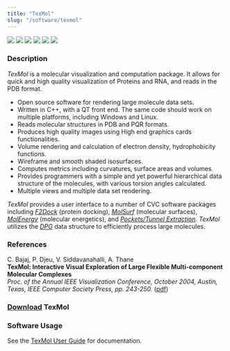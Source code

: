```yaml
---
title: "TexMol"
slug: "/software/texmol"
---
```


![](http://www.cs.utexas.edu/%7Ebajaj/IMAGES/texmol.1.jpg) ![](http://www.cs.utexas.edu/%7Ebajaj/IMAGES/texmol.2.jpg) ![](http://www.cs.utexas.edu/%7Ebajaj/IMAGES/texmol.4.jpg) ![](http://www.cs.utexas.edu/%7Ebajaj/IMAGES/texmol.5.jpg) ![](http://www.cs.utexas.edu/%7Ebajaj/IMAGES/texmol.6.jpg) ![](http://www.cs.utexas.edu/%7Ebajaj/IMAGES/texmol.7.jpg)

### Description

_TexMol_ is a molecular visualization and computation package. It allows for quick and high quality visualization of Proteins and RNA, and reads in the PDB format.

- Open source software for rendering large molecule data sets.
- Written in C++, with a QT front end. The same code should work on multiple platforms, including Windows and Linux.
- Reads molecular structures in PDB and PQR formats.
- Produces high quality images using High end graphics cards functionalities.
- Volume rendering and calculation of electron density, hydrophobicity functions.
- Wireframe and smooth shaded isosurfaces.
- Computes metrics including curvatures, surface areas and volumes.
- Provides programmers with a simple and yet powerful hierarchical data structure of the molecules, with various torsion angles calculated.
- Multiple views and multiple data set rendering.

_TexMol_ provides a user interface to a number of CVC software packages including _[F2Dock](http://www.cs.utexas.edu/%7Ebajaj/cvc/software/f2dock.shtml)_ (protein docking), _[MolSurf](http://www.cs.utexas.edu/%7Ebajaj/cvc/software/molsurf.shtml)_ (molecular surfaces), [_MolEnergy_](../molenergy "MolEnergy") (molecular energetics), and _[Pockets/Tunnel Extraction](http://www.cs.utexas.edu/%7Ebajaj/cvc/software/Pocktunnel.shtml)_. _TexMol_ utilizes the _[DPG](http://www.cs.utexas.edu/%7Ebajaj/cvc/software/DPG.shtml)_ data structure to efficiently process large molecules.

### References

C. Bajaj, P. Djeu, V. Siddavanahalli, A. Thane  
**TexMol: Interactive Visual Exploration of Large Flexible Multi-component Molecular Complexes**  
_Proc. of the Annual IEEE Visualization Conference, October 2004, Austin, Texas, IEEE Computer Society Press, pp. 243-250._ ([pdf](http://ieeexplore.ieee.org/iel5/9449/29999/01372203.pdf?isnumber=29999&prod=CNF&arnumber=1372203&arSt=+243&ared=+250&arAuthor=Chandrajit+Bajaj%3B+Djeu%2C+P.%3B+Vinay+Siddavanahalli%3B+Thane%2C+A.))

### [Download](download) TexMol

### Software Usage

See the [TexMol User Guide](http://cvcweb.ices.utexas.edu/software/doc/TexMolUserGuide.pdf) for documentation.
